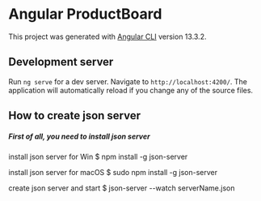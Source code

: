 # Angular ProductBoard

This project was generated with [Angular CLI](https://github.com/angular/angular-cli) version 13.3.2.

## Development server

Run `ng serve` for a dev server. Navigate to `http://localhost:4200/`. The application will automatically reload if you change any of the source files.

## How to create json server

##### First of all, you need to install json server

install json server for Win
$ npm install -g json-server

install json server for macOS
$ sudo npm install -g json-server

create json server and start
$ json-server --watch serverName.json